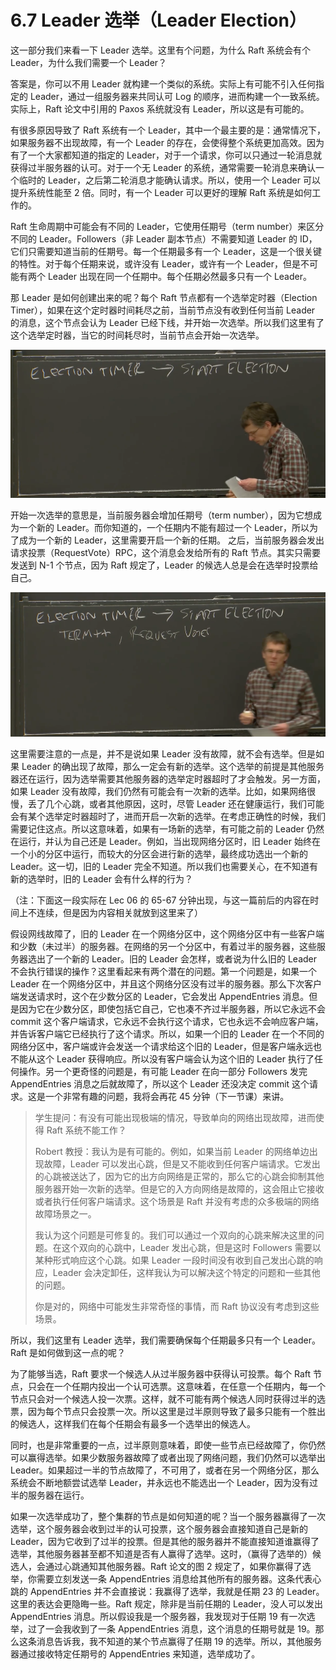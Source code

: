 # 6.7 Leader 选举（Leader Election）

这一部分我们来看一下 Leader 选举。这里有个问题，为什么 Raft 系统会有个 Leader，为什么我们需要一个 Leader？

答案是，你可以不用 Leader 就构建一个类似的系统。实际上有可能不引入任何指定的 Leader，通过一组服务器来共同认可 Log 的顺序，进而构建一个一致系统。实际上，Raft 论文中引用的 Paxos 系统就没有 Leader，所以这是有可能的。

有很多原因导致了 Raft 系统有一个 Leader，其中一个最主要的是：通常情况下，如果服务器不出现故障，有一个 Leader 的存在，会使得整个系统更加高效。因为有了一个大家都知道的指定的 Leader，对于一个请求，你可以只通过一轮消息就获得过半服务器的认可。对于一个无 Leader 的系统，通常需要一轮消息来确认一个临时的 Leader，之后第二轮消息才能确认请求。所以，使用一个 Leader 可以提升系统性能至 2 倍。同时，有一个 Leader 可以更好的理解 Raft 系统是如何工作的。

Raft 生命周期中可能会有不同的 Leader，它使用任期号（term number）来区分不同的 Leader。Followers（非 Leader 副本节点）不需要知道 Leader 的 ID，它们只需要知道当前的任期号。每一个任期最多有一个 Leader，这是一个很关键的特性。对于每个任期来说，或许没有 Leader，或许有一个 Leader，但是不可能有两个 Leader 出现在同一个任期中。每个任期必然最多只有一个 Leader。

那 Leader 是如何创建出来的呢？每个 Raft 节点都有一个选举定时器（Election Timer），如果在这个定时器时间耗尽之前，当前节点没有收到任何当前 Leader 的消息，这个节点会认为 Leader 已经下线，并开始一次选举。所以我们这里有了这个选举定时器，当它的时间耗尽时，当前节点会开始一次选举。

![](<../assets/image (30).png>)

开始一次选举的意思是，当前服务器会增加任期号（term number），因为它想成为一个新的 Leader。而你知道的，一个任期内不能有超过一个 Leader，所以为了成为一个新的 Leader，这里需要开启一个新的任期。 之后，当前服务器会发出请求投票（RequestVote）RPC，这个消息会发给所有的 Raft 节点。其实只需要发送到 N-1 个节点，因为 Raft 规定了，Leader 的候选人总是会在选举时投票给自己。

![](<../assets/image (32).png>)

这里需要注意的一点是，并不是说如果 Leader 没有故障，就不会有选举。但是如果 Leader 的确出现了故障，那么一定会有新的选举。这个选举的前提是其他服务器还在运行，因为选举需要其他服务器的选举定时器超时了才会触发。另一方面，如果 Leader 没有故障，我们仍然有可能会有一次新的选举。比如，如果网络很慢，丢了几个心跳，或者其他原因，这时，尽管 Leader 还在健康运行，我们可能会有某个选举定时器超时了，进而开启一次新的选举。在考虑正确性的时候，我们需要记住这点。所以这意味着，如果有一场新的选举，有可能之前的 Leader 仍然在运行，并认为自己还是 Leader。例如，当出现网络分区时，旧 Leader 始终在一个小的分区中运行，而较大的分区会进行新的选举，最终成功选出一个新的 Leader。这一切，旧的 Leader 完全不知道。所以我们也需要关心，在不知道有新的选举时，旧的 Leader 会有什么样的行为？

（注：下面这一段实际在 Lec 06 的 65-67 分钟出现，与这一篇前后的内容在时间上不连续，但是因为内容相关就放到这里来了）

假设网线故障了，旧的 Leader 在一个网络分区中，这个网络分区中有一些客户端和少数（未过半）的服务器。在网络的另一个分区中，有着过半的服务器，这些服务器选出了一个新的 Leader。旧的 Leader 会怎样，或者说为什么旧的 Leader 不会执行错误的操作？这里看起来有两个潜在的问题。第一个问题是，如果一个 Leader 在一个网络分区中，并且这个网络分区没有过半的服务器。那么下次客户端发送请求时，这个在少数分区的 Leader，它会发出 AppendEntries 消息。但是因为它在少数分区，即使包括它自己，它也凑不齐过半服务器，所以它永远不会 commit 这个客户端请求，它永远不会执行这个请求，它也永远不会响应客户端，并告诉客户端它已经执行了这个请求。所以，如果一个旧的 Leader 在一个不同的网络分区中，客户端或许会发送一个请求给这个旧的 Leader，但是客户端永远也不能从这个 Leader 获得响应。所以没有客户端会认为这个旧的 Leader 执行了任何操作。另一个更奇怪的问题是，有可能 Leader 在向一部分 Followers 发完 AppendEntries 消息之后就故障了，所以这个 Leader 还没决定 commit 这个请求。这是一个非常有趣的问题，我将会再花 45 分钟（下一节课）来讲。

> 学生提问：有没有可能出现极端的情况，导致单向的网络出现故障，进而使得 Raft 系统不能工作？
>
> Robert 教授：我认为是有可能的。例如，如果当前 Leader 的网络单边出现故障，Leader 可以发出心跳，但是又不能收到任何客户端请求。它发出的心跳被送达了，因为它的出方向网络是正常的，那么它的心跳会抑制其他服务器开始一次新的选举。但是它的入方向网络是故障的，这会阻止它接收或者执行任何客户端请求。这个场景是 Raft 并没有考虑的众多极端的网络故障场景之一。
>
> 我认为这个问题是可修复的。我们可以通过一个双向的心跳来解决这里的问题。在这个双向的心跳中，Leader 发出心跳，但是这时 Followers 需要以某种形式响应这个心跳。如果 Leader 一段时间没有收到自己发出心跳的响应，Leader 会决定卸任，这样我认为可以解决这个特定的问题和一些其他的问题。
>
> 你是对的，网络中可能发生非常奇怪的事情，而 Raft 协议没有考虑到这些场景。

所以，我们这里有 Leader 选举，我们需要确保每个任期最多只有一个 Leader。Raft 是如何做到这一点的呢？

为了能够当选，Raft 要求一个候选人从过半服务器中获得认可投票。每个 Raft 节点，只会在一个任期内投出一个认可选票。这意味着，在任意一个任期内，每一个节点只会对一个候选人投一次票。这样，就不可能有两个候选人同时获得过半的选票，因为每个节点只会投票一次。所以这里是过半原则导致了最多只能有一个胜出的候选人，这样我们在每个任期会有最多一个选举出的候选人。

同时，也是非常重要的一点，过半原则意味着，即使一些节点已经故障了，你仍然可以赢得选举。如果少数服务器故障了或者出现了网络问题，我们仍然可以选举出 Leader。如果超过一半的节点故障了，不可用了，或者在另一个网络分区，那么系统会不断地额尝试选举 Leader，并永远也不能选出一个 Leader，因为没有过半的服务器在运行。

如果一次选举成功了，整个集群的节点是如何知道的呢？当一个服务器赢得了一次选举，这个服务器会收到过半的认可投票，这个服务器会直接知道自己是新的 Leader，因为它收到了过半的投票。但是其他的服务器并不能直接知道谁赢得了选举，其他服务器甚至都不知道是否有人赢得了选举。这时，（赢得了选举的）候选人，会通过心跳通知其他服务器。Raft 论文的图 2 规定了，如果你赢得了选举，你需要立刻发送一条 AppendEntries 消息给其他所有的服务器。这条代表心跳的 AppendEntries 并不会直接说：我赢得了选举，我就是任期 23 的 Leader。这里的表达会更隐晦一些。Raft 规定，除非是当前任期的 Leader，没人可以发出 AppendEntries 消息。所以假设我是一个服务器，我发现对于任期 19 有一次选举，过了一会我收到了一条 AppendEntries 消息，这个消息的任期号就是 19。那么这条消息告诉我，我不知道的某个节点赢得了任期 19 的选举。所以，其他服务器通过接收特定任期号的 AppendEntries 来知道，选举成功了。
